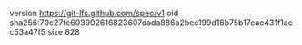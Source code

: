 version https://git-lfs.github.com/spec/v1
oid sha256:70c27fc603902616823607dada886a2bec199d16b75b17cae431f1acc53a47f5
size 828
